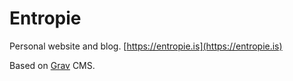 # Entropie
Personal website and blog. [https://entropie.is](https://entropie.is)

Based on [Grav](https://getgrav.org) CMS.

